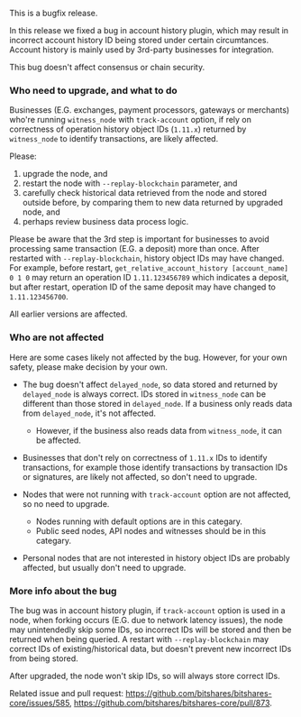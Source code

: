This is a bugfix release.

In this release we fixed a bug in account history plugin, which may result in incorrect account history ID being stored under certain circumtances. Account history is mainly used by 3rd-party businesses for integration.

This bug doesn't affect consensus or chain security.

### Who need to upgrade, and what to do

Businesses (E.G. exchanges, payment processors, gateways or merchants) who're running `witness_node` with `track-account` option, if rely on correctness of operation history object IDs (`1.11.x`) returned by `witness_node` to identify transactions, are likely affected.

Please:
1. upgrade the node, and
2. restart the node with `--replay-blockchain` parameter, and
3. carefully check historical data retrieved from the node and stored outside before, by comparing them to new data returned by upgraded node, and
4. perhaps review business data process logic.

Please be aware that the 3rd step is important for businesses to avoid processing same transaction (E.G. a deposit) more than once. After restarted with `--replay-blockchain`, history object IDs may have changed. For example, before restart, `get_relative_account_history [account_name] 0 1 0` may return an operation ID `1.11.123456789` which indicates a deposit, but after restart, operation ID of the same deposit may have changed to `1.11.123456700`.

All earlier versions are affected.

### Who are not affected

Here are some cases likely not affected by the bug. However, for your own safety, please make decision by your own.

* The bug doesn't affect `delayed_node`, so data stored and returned by `delayed_node` is always correct. IDs stored in `witness_node` can be different than those stored in `delayed_node`. If a business only reads data from `delayed_node`, it's not affected.
  * However, if the business also reads data from `witness_node`, it can be affected.

* Businesses that don't rely on correctness of `1.11.x` IDs to identify transactions, for example those identify transactions by transaction IDs or signatures, are likely not affected, so don't need to upgrade.

* Nodes that were not running with `track-account` option are not affected, so no need to upgrade.
  * Nodes running with default options are in this categary.
  * Public seed nodes, API nodes and witnesses should be in this categary.

* Personal nodes that are not interested in history object IDs are probably affected, but usually don't need to upgrade.

### More info about the bug

The bug was in account history plugin, if `track-account` option is used in a node, when forking occurs (E.G. due to network latency issues), the node may unintendedly skip some IDs, so incorrect IDs will be stored and then be returned when being queried. A restart with `--replay-blockchain` may correct IDs of existing/historical data, but doesn't prevent new incorrect IDs from being stored.

After upgraded, the node won't skip IDs, so will always store correct IDs.

Related issue and pull request: https://github.com/bitshares/bitshares-core/issues/585, https://github.com/bitshares/bitshares-core/pull/873.

